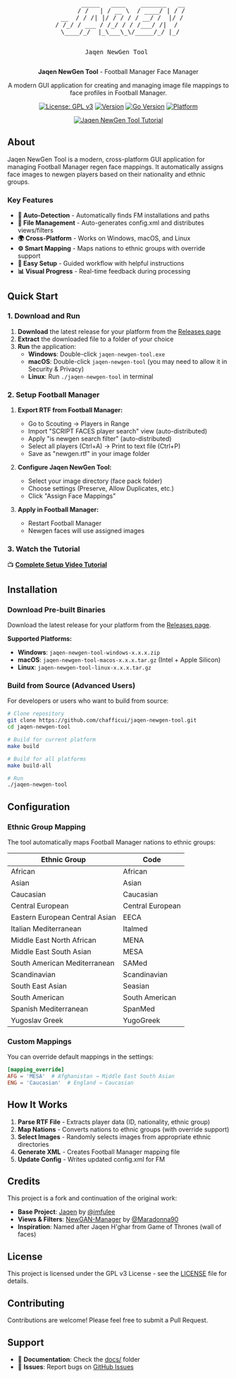 <div align="center"><pre>
        _____   ____    _______   __
       / /   | / __ \  / ____/ | / /
  __  / / /| |/ / / / / __/ /  |/ /
 / /_/ / ___ / /_/ / / /___/ /|  /  
 \____/_/  |_\___\_\/_____/_/ |_/

Jaqen NewGen Tool
</pre></div>

<div align="center">

**Jaqen NewGen Tool** - Football Manager Face Manager

A modern GUI application for creating and managing image file mappings to face profiles in Football Manager.

[![License: GPL v3](https://img.shields.io/badge/License-GPLv3-blue.svg)](https://www.gnu.org/licenses/gpl-3.0)
[![Version](https://img.shields.io/badge/Version-1.0.0-green.svg)](https://github.com/chafficui/jaqen-newgen-tool/releases)
[![Go Version](https://img.shields.io/badge/Go-1.22+-00ADD8?style=flat&logo=go)](https://golang.org/)
[![Platform](https://img.shields.io/badge/Platform-Windows%20%7C%20macOS%20%7C%20Linux-lightgrey)](https://github.com/chafficui/jaqen-newgen-tool)


[![Jaqen NewGen Tool Tutorial](https://img.youtube.com/vi/aHnrpfH--ic/maxresdefault.jpg)](https://www.youtube.com/watch?v=aHnrpfH--ic)

</div>

## About

Jaqen NewGen Tool is a modern, cross-platform GUI application for managing Football Manager regen face mappings. It automatically assigns face images to newgen players based on their nationality and ethnic groups.

### Key Features

- **🔄 Auto-Detection** - Automatically finds FM installations and paths
- **📁 File Management** - Auto-generates config.xml and distributes views/filters
- **🌍 Cross-Platform** - Works on Windows, macOS, and Linux
- **⚙️ Smart Mapping** - Maps nations to ethnic groups with override support
- **🎯 Easy Setup** - Guided workflow with helpful instructions
- **📊 Visual Progress** - Real-time feedback during processing

## Quick Start

### 1. Download and Run

1. **Download** the latest release for your platform from the [Releases page](https://github.com/chafficui/jaqen-newgen-tool/releases)
2. **Extract** the downloaded file to a folder of your choice
3. **Run** the application:
   - **Windows**: Double-click `jaqen-newgen-tool.exe`
   - **macOS**: Double-click `jaqen-newgen-tool` (you may need to allow it in Security & Privacy)
   - **Linux**: Run `./jaqen-newgen-tool` in terminal

### 2. Setup Football Manager

1. **Export RTF from Football Manager:**
   - Go to Scouting → Players in Range
   - Import "SCRIPT FACES player search" view (auto-distributed)
   - Apply "is newgen search filter" (auto-distributed)
   - Select all players (Ctrl+A) → Print to text file (Ctrl+P)
   - Save as "newgen.rtf" in your image folder

2. **Configure Jaqen NewGen Tool:**
   - Select your image directory (face pack folder)
   - Choose settings (Preserve, Allow Duplicates, etc.)
   - Click "Assign Face Mappings"

3. **Apply in Football Manager:**
   - Restart Football Manager
   - Newgen faces will use assigned images

### 3. Watch the Tutorial

📺 **[Complete Setup Video Tutorial](https://youtu.be/aHnrpfH--ic)**

## Installation

### Download Pre-built Binaries

Download the latest release for your platform from the [Releases page](https://github.com/chafficui/jaqen-newgen-tool/releases).

**Supported Platforms:**
- **Windows**: `jaqen-newgen-tool-windows-x.x.x.zip`
- **macOS**: `jaqen-newgen-tool-macos-x.x.x.tar.gz` (Intel + Apple Silicon)
- **Linux**: `jaqen-newgen-tool-linux-x.x.x.tar.gz`

### Build from Source (Advanced Users)

For developers or users who want to build from source:

```bash
# Clone repository
git clone https://github.com/chafficui/jaqen-newgen-tool.git
cd jaqen-newgen-tool

# Build for current platform
make build

# Build for all platforms
make build-all

# Run
./jaqen-newgen-tool
```

## Configuration

### Ethnic Group Mapping

The tool automatically maps Football Manager nations to ethnic groups:

| Ethnic Group | Code |
|--------------|------|
| African | African |
| Asian | Asian |
| Caucasian | Caucasian |
| Central European | Central European |
| Eastern European Central Asian | EECA |
| Italian Mediterranean | Italmed |
| Middle East North African | MENA |
| Middle East South Asian | MESA |
| South American Mediterranean | SAMed |
| Scandinavian | Scandinavian |
| South East Asian | Seasian |
| South American | South American |
| Spanish Mediterranean | SpanMed |
| Yugoslav Greek | YugoGreek |

### Custom Mappings

You can override default mappings in the settings:

```toml
[mapping_override]
AFG = 'MESA'  # Afghanistan → Middle East South Asian
ENG = 'Caucasian'  # England → Caucasian
```

## How It Works

1. **Parse RTF File** - Extracts player data (ID, nationality, ethnic group)
2. **Map Nations** - Converts nations to ethnic groups (with override support)
3. **Select Images** - Randomly selects images from appropriate ethnic directories
4. **Generate XML** - Creates Football Manager mapping file
5. **Update Config** - Writes updated config.xml for FM

## Credits

This project is a fork and continuation of the original work:

- **Base Project**: [Jaqen](https://github.com/imfulee/jaqen) by [@imfulee](https://github.com/imfulee)
- **Views & Filters**: [NewGAN-Manager](https://github.com/Maradonna90/NewGAN-Manager) by [@Maradonna90](https://github.com/Maradonna90)
- **Inspiration**: Named after Jaqen H'ghar from Game of Thrones (wall of faces)

## License

This project is licensed under the GPL v3 License - see the [LICENSE](LICENSE) file for details.

## Contributing

Contributions are welcome! Please feel free to submit a Pull Request.

## Support

- 📖 **Documentation**: Check the [docs/](docs/) folder
- 🐛 **Issues**: Report bugs on [GitHub Issues](https://github.com/chafficui/jaqen-newgen-tool/issues)